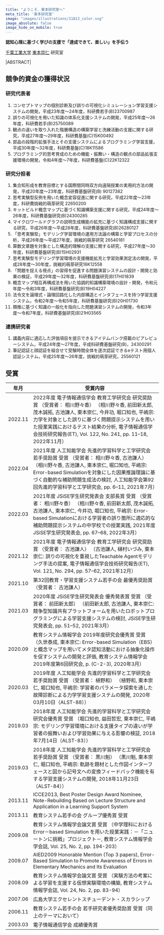 ```yaml
---
title: "ようこそ、東本研究室へ"
meta_title: '東本研究室'
image: "images/illustrations/11813_color.svg"
image_absolute: false
image_hide_on_mobile: true
---
```


**認知心理に基づく学びの支援で「達成できて、楽しい」を手伝う**

[千葉工業大学](https://www.it-chiba.ac.jp/) [東本崇仁](/team/tomoto/) 研究室

|ABSTRACT|

## 競争的資金の獲得状況
### 研究代表者
1. コンセプトマップの個別診断及び誤りの可視化シミュレーション学習支援システムの開発，平成23年度～24年度，科研費若手(B)23700987
2. 誤りの可視化を用いた知識の体系化支援システムの開発，平成25年度～26年度，科研費若手(B)25750089
3. 観点の違いを取り入れた階層構造の構築学習と洗練活動の支援に関する研究，平成27年度～29年度，科研費基盤(C)15K00492
4. 部品の段階的拡張手法とその支援システムによるプログラミング学習支援，平成30年度～32年度，科研費基盤(C)18K11586
5. プログラミング的思考育成のための機能・振舞い・構造の観点の部品拡張支援環境の開発，令和4年度〜7年度，科研費基盤(C)22K12322

### 研究分担者
1. 集合知形成を教育目標とする国際間同時双方向遠隔授業の実用的方法の開発，平成20年度～23年度，科研費基盤研究(B) 90127382
2. 思考実験型反例を用いた概念変容促進に関する研究，平成22年度～23年度，科研費挑戦的萌芽研究 22650200
3. キットビルド概念マップに基づく知識構築支援に関する研究，平成24年度～26年度，科研費基盤研究(B)24300285
4. マイクロワールドグラフの説明生成機能の拡充に基づく知識構成支援に関する研究，平成26年度～平成28年度，科研費基盤研究(B)26280127
5. 「思考実験型」モデリング学習環境の運用方法論の構築と学習プロセスの分析，平成26年度～平成27年度，挑戦的萌芽研究 26540181
6. 算数文章題を対象とした構造的理解の支援に関する研究，平成27年度～30年度，科研費基盤研究(B)15H02931
7. 思考実験型モデリング学習環境の支援機能拡充と学習効果測定法の開発，平成28年度～30年度，挑戦的萌芽研究16K12558
8. 「問題を捉える視点」の習得を促進する問題演習システムの設計・開発と効果の検証，平成29年度～32年度，科研費基盤研究(B)17H01839
9. 概念マップ相互再構成法を用いた協調的知識構築環境の設計・開発，令和元年度〜令和3年度，科研費基盤研究(B)19H04227
10. 法令文を論理式・論理回路化した内部構造とインタフェースを持つ学習支援システム，令和2年度〜令和5年度，科研費基盤研究(B)20H01730
11. 類推に基づく知識の一般化を指向した問題演習システムの開発，令和3年度〜令和7年度，科研費基盤研究(B)21H03565

### 連携研究者
1. 講義内容に適応した評価項目を提示できるアイテムバンク搭載のピアレビューシステム，平成24年度～27年度，平成科研費基盤研究(B)，24300291
2. 筆記認証と顔認証を組合せて受験時間全体を逐次認証できるeテスト用個人認証システム，平成25年度～26年度，挑戦的萌芽研究，25560121

## 受賞
| 年月    | 受賞内容                                                                                                                                                                                                                                                    |
| ------- | ----------------------------------------------------------------------------------------------------------------------------------------------------------------------------------------------------------------------------------------------------------- |
| 2022.11 | 2022年度 電子情報通信学会 教育工学研究会 研究奨励賞 （受賞者： 相川野々香） （相川野々香, 前田新太郎, 茂木誠拓, 古池謙人, 東本崇仁, 今井功, 堀口知也, 平嶋宗: 力学を対象とした誤りに基づく問題提示システムを用いた授業実践におけるテスト結果の分析, 電子情報通信学会技術研究報告(ET), Vol. 122, No. 241, pp. 11–18, 2022年11月） |
| 2022.04 | 2021年度 人工知能学会 先進的学習科学と工学研究会 若手奨励賞 受賞 （受賞者： 相川野々香, 古池謙人） （相川野々香, 古池謙人, 東本崇仁, 堀口知也, 平嶋宗: Error-based Simulationを対象にした因果推論理論に基づく自動的な補助問題生成法の検討, 人工知能学会第92回先進的学習科学と工学研究会, pp. 6–11, 2021年7月） |
| 2022.03 | 2021年度 JSiSE学生研究発表会 支部長賞 受賞 （受賞者： 相川野々香） （相川野々香, 前田新太郎, 茂木誠拓, 古池謙人, 東本崇仁, 今井功, 堀口知也, 平嶋宗: Error-based Simulationにおける学習者の誤り箇所に適応的な補助問題提示システムの中学校での授業実践, 2021年度JSiSE学生研究発表会, pp. 67–68, 2022年3月） |
| 2021.12 | 2021年度 電子情報通信学会 教育工学研究会 研究奨励賞 （受賞者： 古池謙人） （古池謙人, 樋村いづみ, 東本崇仁: 誤りの可視化を重視したTeachable Agentモデリング手法の提案, 電子情報通信学会技術研究報告(ET), Vol. 121, No. 294, pp. 57–62, 2021年12月） |
| 2021.10 | 第32回教育・学習支援システム若手の会 最優秀奨励賞 （受賞者： 古池謙人）                                                                                                                                                                                      |
| 2021.03 | 2020年度 JSiSE学生研究発表会 優秀発表賞 受賞 （受賞者： 前田新太郎） （前田新太郎, 古池謙人, 東本崇仁: 競争型知識共有プラットフォームを用いたロボットプログラミングによる学習支援システムの検討, JSiSE学生研究発表会, pp. 51–52, 2021年3月）                |
| 2020.09 | 教育システム情報学会 2019年度研究会優秀賞 受賞 （久世泰成, 東本崇仁: Error-based Simulation（EBS）と概念マップを用いてメタ認知活動における抽象化操作を促すシステムの開発と評価, 教育システム情報学会2019年度第6回研究会, p. (C-2-3), 2020年3月）          |
| 2020.03 | 2019年度 人工知能学会 先進的学習科学と工学研究会 若手奨励賞 受賞 （受賞者： 植野和） （植野和, 東本崇仁, 堀口知也, 平嶋宗: 学習者のパラメータ探索を通した故障診断による力学学習支援システムの開発, 2020年03月10日（ALST-88））                                     |
| 2019.03 | 2018年度 人工知能学会 先進的学習科学と工学研究会 研究会優秀賞 受賞 （堀口知也, 益田哲宏, 東本崇仁, 平嶋宗: モデリング学習環境における支援タイプの違いが学習者の振舞いおよび学習効果に与える影響の検証, 2018年7月14日（ALST-83））                                 |
| 2019.03 | 2018年度 人工知能学会 先進的学習科学と工学研究会 若手奨励賞 受賞 （受賞者： 黒川魁） （黒川魁, 東本崇仁, 堀口知也, 平嶋宗: 軌跡を題材とした作図インターフェースと図から記号文への変換フィードバック機能を有する学習支援システムの開発, 2018年11月23日（ALST-84）） |
| 2013.11 | ICCE2013, Best Poster Design Award Nominee, Note-Rebuilding Based on Lecture Structure and Application in a Learning Support System                                                                                                                       |
| 2013.11 | 教育システム若手の会 グループ優秀賞 受賞                                                                                                                                                                                                                    |
| 2009.08 | 教育システム情報学会論文賞 受賞 （中学理科における Error－based Simulation を用いた授業実践：－「ニュートンに挑戦」プロジェクト－, 教育システム情報学会学会誌, Vol. 25, No. 2, pp. 194-203）                                                                 |
| 2009.07 | AIED2009 Honorable Mention (Top 3 papers), Error-Based Simulation to Promote Awareness of Errors in Elementary Mechanics and Its Evaluation                                                                                                                 |
| 2008.09 | 教育システム情報学会論文賞 受賞 （実験方法の考案による学習を支援する仮想実験環境の構築, 教育システム情報学会誌, Vol. 24, No. 2, pp. 83-94）                                                                                                                 |
| 2007.06 | 広島大学エクセレントスチューデント・スカラシップ                                                                                                                                                                                                            |
| 2006.11 | 教育システム若手の会 若手研究者優秀奨励賞 受賞（同上のテーマにおいて）                                                                                                                                                                                      |
| 2003.03 | 電子情報通信学会 成績優秀賞                                                                                                                                                                                                                                 |
